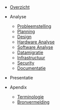 * [Overzicht](./README.md)

* Analyse
  * [Probleemstelling](./Pages/Analyse/Probleemstelling.md)
  * [Planning](./Pages/Analyse/Planning.md)
  * [Design](./Pages/Analyse/Design.md)
  * [Hardware Analyse](./Pages/Analyse/Hardware.md)
  * [Software Analyse](./Pages/Analyse/Software.md)
  * [Datamigratie](./Pages/Analyse/Datamigratie.md)
  * [Infrastructuur](./Pages/Analyse/Infrastructuur.md)
  * [Security](./Pages/Analyse/Security.md)
  * [Documentatie](./Pages/Analyse/Documentatie.md)

* Presentatie

* Apendix
	* [Terminologie](./Pages/Apendix/Terminologie.md)
	* [Bronvermelding](./Pages/Apendix/Bronvermelding.md)

<!-- https://opensource.com/article/20/7/docsify-github-pages -->
<!-- https://ap-project-analysis-2it-iot-1tvt-iot.github.io/bavo-birk-docs-luchtsensor/#/ -->
